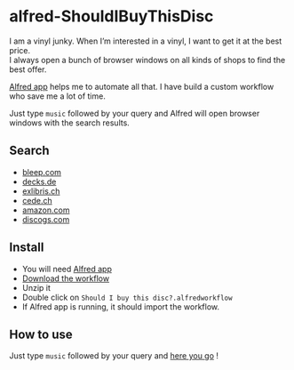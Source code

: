 alfred-ShouldIBuyThisDisc
=========================

I am a vinyl junky. When I’m interested in a vinyl, I want to get it at the best price.  
I always open a bunch of browser windows on all kinds of shops to find the best offer.

[Alfred app](http://www.alfredapp.com/) helps me to automate all that. I have build a custom workflow who save me a lot of time.

Just type `music` followed by your query and Alfred will open browser windows with the search results.

## Search

- [bleep.com](http://www.bleep.com)
- [decks.de](http://www.decks.de)
- [exlibris.ch](http://www.exlibris.ch)
- [cede.ch](http://www.cede.ch)
- [amazon.com](http://www.amazon.com)
- [discogs.com](http://www.discogs.com)

## Install

- You will need [Alfred app](http://www.alfredapp.com/)
- [Download the workflow](https://github.com/alienlebarge/alfred-ShouldIBuyThisDisc/archive/master.zip)
- Unzip it
- Double click on `Should I buy this disc?.alfredworkflow`
- If Alfred app is running, it should import the workflow.

## How to use

Just type `music` followed by your query and [here you go](http://media3.giphy.com/media/6nBKVwPAF0rIs/giphy.gif) !